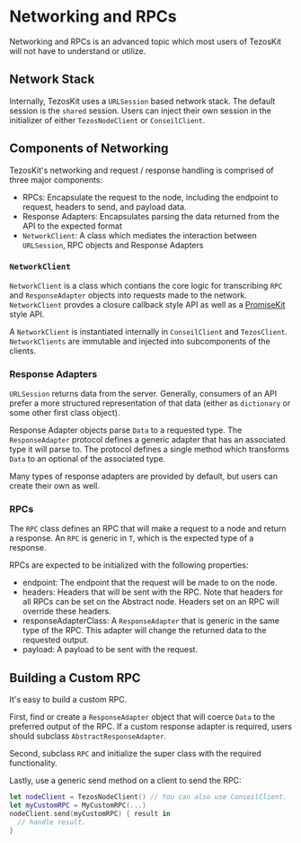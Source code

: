 # Networking and RPCs

Networking and RPCs is an advanced topic which most users of TezosKit will not have to understand or utilize.

## Network Stack

Internally, TezosKit uses a `URLSession` based network stack. The default session is the `shared` session. Users can inject their own session in the initializer of either `TezosNodeClient` or `ConseilClient`.

## Components of Networking

TezosKit's networking and request / response handling is comprised of three major components:
* RPCs: Encapsulate the request to the node, including the endpoint to request, headers to send, and payload data.
* Response Adapters: Encapsulates parsing the data returned from the API to the expected format
* `NetworkClient`: A class which mediates the interaction between `URLSession`, RPC objects and Response Adapters

### `NetworkClient` 

`NetworkClient` is a class which contians the core logic for transcribing `RPC` and `ResponseAdapter` objects into requests made to the network. `NetworkClient` provdes a closure callback style API as well as a [PromiseKit](https://github.com/mxcl/Promisekit) style API.

A `NetworkClient` is instantiated internally in `ConseilClient` and `TezosClient`. `NetworkClients` are immutable and injected into subcomponents of the clients.

### Response Adapters

`URLSession` returns data from the server. Generally, consumers of an API prefer a more structured representation of that data (either as `dictionary` or some other first class object). 

Response Adapter objects parse `Data` to a requested type. The `ResponseAdapter` protocol defines a generic adapter that has an associated type it will parse to. The protocol defines a single method which transforms `Data` to an optional of the associated type. 

Many types of response adapters are provided by default, but users can create their own as well. 

### RPCs

The `RPC` class defines an RPC that will make a request to a node and return a response. An `RPC` is generic in `T`, which is the expected type of a response. 

RPCs are expected to be initialized with the following properties:
* endpoint: The endpoint that the request will be made to on the node.
* headers: Headers that will be sent with the RPC. Note that headers for all RPCs can be set on the Abstract node. Headers set on an RPC will override these headers.
* responseAdapterClass: A `ResponseAdapter` that is generic in the same type of the RPC. This adapter will change the returned data to the requested output.
* payload: A payload to be sent with the request. 

## Building a Custom RPC

It's easy to build a custom RPC.

First, find or create a `ResponseAdapter` object that will coerce `Data` to the preferred output of the RPC. If a custom response adapter is required, users should subclass `AbstractResponseAdapter`. 

Second, subclass `RPC` and initialize the super class with the required functionality.

Lastly, use a generic send method on a client to send the RPC:
```swift
let nodeClient = TezosNodeClient() // You can also use ConseilClient.
let myCustomRPC = MyCustomRPC(...)
nodeClient.send(myCustomRPC) { result in 
  // handle result.
}
````
